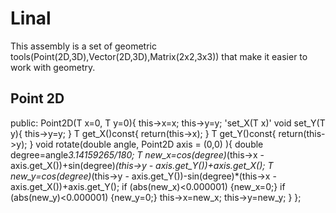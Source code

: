 # Linal
 This assembly is a set of geometric tools(Point(2D,3D),Vector(2D,3D),Matrix(2x2,3x3)) that make it easier to work with geometry.
## Point 2D

public:
    Point2D(T x=0, T y=0){
        this->x=x;
        this->y=y;
'set_X(T x)' 
    void set_Y(T y){
        this->y=y;
    }
    T get_X()const{
        return(this->x);
    }
    T get_Y()const{
        return(this->y);
    }
    void rotate(double angle, Point2D<T> axis = (0,0) ){
        double degree=angle*3.14159265/180;
        T new_x=cos(degree)*(this->x - axis.get_X())+sin(degree)*(this->y - axis.get_Y())+axis.get_X();
        T new_y=cos(degree)*(this->y - axis.get_Y())-sin(degree)*(this->x - axis.get_X())+axis.get_Y();
        if (abs(new_x)<0.000001) {new_x=0;}
        if (abs(new_y)<0.000001) {new_y=0;}
        this->x=new_x;
        this->y=new_y;
    }
};
